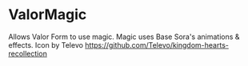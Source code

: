 # ValorMagic
Allows Valor Form to use magic. Magic uses Base Sora's animations &amp; effects.
Icon by Televo https://github.com/Televo/kingdom-hearts-recollection

